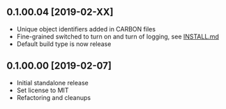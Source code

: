 ## 0.1.00.04 [2019-02-XX]
- Unique object identifiers added in CARBON files
- Fine-grained switched to turn on and turn of logging, see [INSTALL.md](INSTALL.md)
- Default build type is now release

## 0.1.00.00 [2019-02-07]

- Initial standalone release
- Set license to MIT
- Refactoring and cleanups